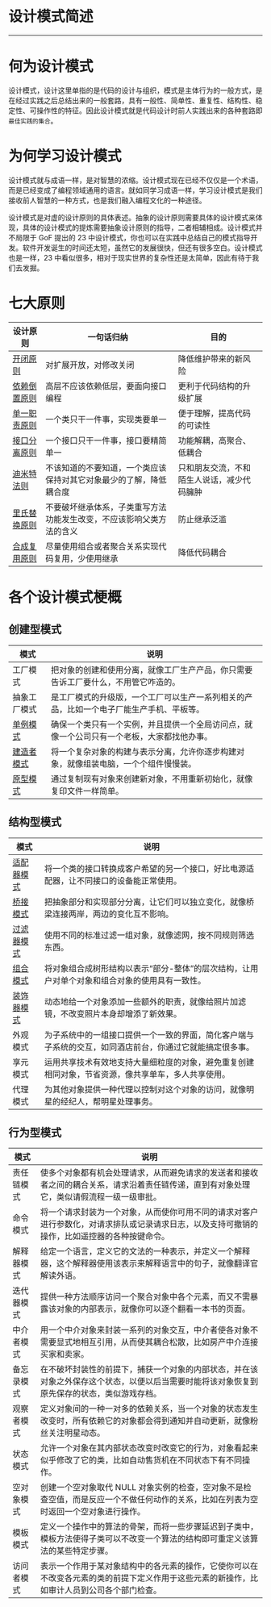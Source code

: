 # 设计模式简述

---

# 何为设计模式

设计模式，设计这里单指的是代码的设计与组织，模式是主体行为的一般方式，是在经过实践之后总结出来的一般套路，具有一般性、简单性、重复性、结构性、稳定性、可操作性的特征。因此设计模式就是代码设计时前人实践出来的各种套路即`最佳实践的集合`。

# 为何学习设计模式

设计模式就与成语一样，是对智慧的浓缩。设计模式现在已经不仅仅是一个术语，而是已经变成了编程领域通用的语言。就如同学习成语一样，学习设计模式是我们接收前人智慧的一种方式，也是我们融入编程文化的一种途径。

设计模式是对虚的设计原则的具体表述。抽象的设计原则需要具体的设计模式来体现，具体的设计模式的提炼需要抽象设计原则的指导，二者相辅相成。设计模式并不局限于 GoF 提出的 23 中设计模式，你也可以在实践中总结自己的模式指导开发。软件开发诞生的时间还太短，虽然它的发展很快，但还有很多空白。设计模式也是一样，23 中看似很多，相对于现实世界的复杂性还是太简单，因此有待于我们去发掘。

# 七大原则

| 设计原则                                       | 一句话归纳                                                           | 目的                                       |
| ---------------------------------------------- | -------------------------------------------------------------------- | ------------------------------------------ |
| [开闭原则](/2021/20210720-开闭原则.md)         | 对扩展开放，对修改关闭                                               | 降低维护带来的新风险                       |
| [依赖倒置原则](/2021/20210720-依赖倒置原则.md) | 高层不应该依赖低层，要面向接口编程                                   | 更利于代码结构的升级扩展                   |
| [单一职责原则](/2021/20210720-单一职责原则.md) | 一个类只干一件事，实现类要单一                                       | 便于理解，提高代码的可读性                 |
| [接口分离原则](/2021/20210720-接口分离原则.md) | 一个接口只干一件事，接口要精简单一                                   | 功能解耦，高聚合、低耦合                   |
| [迪米特法则](/2021/20210720-迪米特原则.md)     | 不该知道的不要知道，一个类应该保持对其它对象最少的了解，降低耦合度   | 只和朋友交流，不和陌生人说话，减少代码臃肿 |
| [里氏替换原则](/2021/20210720-里氏替换原则.md) | 不要破坏继承体系，子类重写方法功能发生改变，不应该影响父类方法的含义 | 防止继承泛滥                               |
| [合成复用原则](/2025/20250428-合成复用原则.md) | 尽量使用组合或者聚合关系实现代码复用，少使用继承                     | 降低代码耦合                               |

# 各个设计模式梗概

## 创建型模式

| 模式                                              | 说明                                                                                       |
| ------------------------------------------------- | ------------------------------------------------------------------------------------------ |
| 工厂模式                                          | 把对象的创建和使用分离，就像工厂生产产品，你只需要告诉工厂要什么，不用管它咋造的。         |
| 抽象工厂模式                                      | 是工厂模式的升级版，一个工厂可以生产一系列相关的产品，比如一个电子厂能生产手机、平板等。   |
| [单例模式](/2021/20210722-单例模式)               | 确保一个类只有一个实例，并且提供一个全局访问点，就像一个公司只有一个老板，大家都找他办事。 |
| [建造者模式](/2022/20220224-设计模式之建造者模式) | 将一个复杂对象的构建与表示分离，允许你逐步构建对象，就像组装电脑，一个个组件慢慢装。       |
| [原型模式](/2022/20220224-设计模式之原型模式)     | 通过复制现有对象来创建新对象，不用重新初始化，就像复印文件一样简单。                       |


## 结构型模式

| 模式                                              | 说明                                                                                                     |
| ------------------------------------------------- | -------------------------------------------------------------------------------------------------------- |
| [适配器模式](/2018/20180225-设计模式之适配器模式) | 将一个类的接口转换成客户希望的另一个接口，好比电源适配器，让不同接口的设备能正常使用。                   |
| [桥接模式](/2018/20180225-设计模式之桥接模式)     | 把抽象部分和实现部分分离，让它们可以独立变化，就像桥梁连接两岸，两边的变化互不影响。                     |
| [过滤器模式](/2025/20250429-设计模式之过滤器模式) | 使用不同的标准过滤一组对象，就像滤网，按不同规则筛选东西。                                               |
| [组合模式](/2025/20250429-设计模式之组合模式)     | 将对象组合成树形结构以表示“部分-整体”的层次结构，让用户对单个对象和组合对象的使用具有一致性。            |
| [装饰器模式](/2018/20180226-设计模式之装饰器模式) | 动态地给一个对象添加一些额外的职责，就像给照片加滤镜，不改变照片本身却增添了新效果。                     |
| 外观模式                                          | 为子系统中的一组接口提供一个一致的界面，简化客户端与子系统的交互，如同酒店前台，你通过它就能搞定很多事。 |
| 享元模式                                          | 运用共享技术有效地支持大量细粒度的对象，避免重复创建相同对象，节省资源，像共享单车，多人共享使用。       |
| 代理模式                                          | 为其他对象提供一种代理以控制对这个对象的访问，就像明星的经纪人，帮明星处理事务。                         |

## 行为型模式

| 模式       | 说明                                                                                                                                         |
| ---------- | -------------------------------------------------------------------------------------------------------------------------------------------- |
| 责任链模式 | 使多个对象都有机会处理请求，从而避免请求的发送者和接收者之间的耦合关系，请求沿着责任链传递，直到有对象处理它，类似请假流程一级一级审批。     |
| 命令模式   | 将一个请求封装为一个对象，从而使你可用不同的请求对客户进行参数化，对请求排队或记录请求日志，以及支持可撤销的操作，比如遥控器的各种按键命令。 |
| 解释器模式 | 给定一个语言，定义它的文法的一种表示，并定义一个解释器，这个解释器使用该表示来解释语言中的句子，就像翻译官解读外语。                         |
| 迭代器模式 | 提供一种方法顺序访问一个聚合对象中各个元素，而又不需暴露该对象的内部表示，就像你可以逐个翻看一本书的页面。                                   |
| 中介者模式 | 用一个中介对象来封装一系列的对象交互，中介者使各对象不需要显式地相互引用，从而使其耦合松散，比如房产中介连接买家和卖家。                     |
| 备忘录模式 | 在不破坏封装性的前提下，捕获一个对象的内部状态，并在该对象之外保存这个状态，以便以后当需要时能将该对象恢复到原先保存的状态，类似游戏存档。   |
| 观察者模式 | 定义对象间的一种一对多的依赖关系，当一个对象的状态发生改变时，所有依赖它的对象都会得到通知并自动更新，就像粉丝关注明星动态。                 |
| 状态模式   | 允许一个对象在其内部状态改变时改变它的行为，对象看起来似乎修改了它的类，比如自动售货机在不同状态下有不同操作。                               |
| 空对象模式 | 创建一个空对象取代 NULL 对象实例的检查，空对象不是检查空值，而是反应一个不做任何动作的关系，比如在列表为空时返回一个空对象进行操作。         |
| 模板模式   | 定义一个操作中的算法的骨架，而将一些步骤延迟到子类中，模板方法使得子类可以不改变一个算法的结构即可重定义该算法的某些特定步骤。               |
| 访问者模式 | 表示一个作用于某对象结构中的各元素的操作，它使你可以在不改变各元素的类的前提下定义作用于这些元素的新操作，比如审计人员到公司各个部门检查。   |


